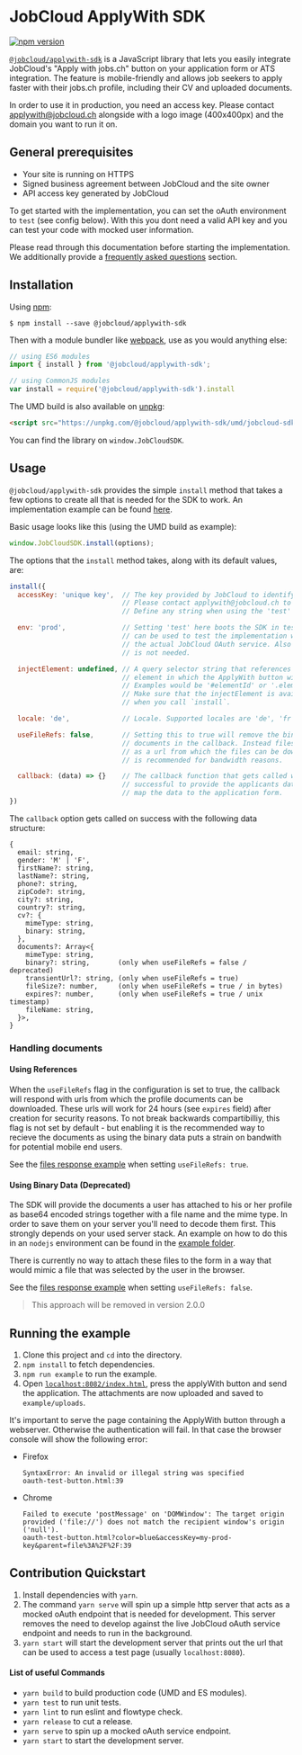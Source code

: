 # JobCloud ApplyWith SDK

[![npm version](https://badge.fury.io/js/%40jobcloud%2Fapplywith-sdk.png)](https://badge.fury.io/js/%40jobcloud%2Fapplywith-sdk)

[`@jobcloud/applywith-sdk`](https://www.npmjs.com/package/@jobcloud/applywith-sdk) is a JavaScript library that lets you easily integrate JobCloud's "Apply with jobs.ch" button on your application form or ATS integration. The feature is mobile-friendly and allows job seekers to apply faster with their jobs.ch profile, including their CV and uploaded documents.

In order to use it in production, you need an access key. Please contact [applywith@jobcloud.ch](mailto:applywith@jobcloud.ch) alongside with a logo image (400x400px) and the domain you want to run it on.

## General prerequisites

* Your site is running on HTTPS
* Signed business agreement between JobCloud and the site owner
* API access key generated by JobCloud

To get started with the implementation, you can set the oAuth environment to `test` (see config below). With this you dont need a valid API key and you can test your code with mocked user information.

Please read through this documentation before starting the implementation. We additionally provide a [frequently asked questions](docs/faq.md) section.

## Installation

Using [npm](https://www.npmjs.com/):

    $ npm install --save @jobcloud/applywith-sdk

Then with a module bundler like [webpack](https://webpack.github.io/), use as you would anything else:

```js
// using ES6 modules
import { install } from '@jobcloud/applywith-sdk';

// using CommonJS modules
var install = require('@jobcloud/applywith-sdk').install
```

The UMD build is also available on [unpkg](https://unpkg.com):

```html
<script src="https://unpkg.com/@jobcloud/applywith-sdk/umd/jobcloud-sdk.min.js"></script>
```

You can find the library on `window.JobCloudSDK`.

## Usage

`@jobcloud/applywith-sdk` provides the simple `install` method that takes a few options to create all that is needed for the SDK to work. An implementation example can be found [here](https://github.com/jobcloud/applywith-sdk/blob/develop/example/index.html).

Basic usage looks like this (using the UMD build as example):

```JavaScript
window.JobCloudSDK.install(options);
```

The options that the `install` method takes, along with its default values, are:

```javascript
install({
  accessKey: 'unique key',  // The key provided by JobCloud to identify your app.
                            // Please contact applywith@jobcloud.ch to get a personal key.
                            // Define any string when using the 'test' environment.

  env: 'prod',              // Setting 'test' here boots the SDK in test mode which
                            // can be used to test the implementation without hitting
                            // the actual JobCloud OAuth service. Also a genuine accessKey
                            // is not needed.

  injectElement: undefined, // A query selector string that references the HTML
                            // element in which the ApplyWith button will be rendered.
                            // Examples would be '#elementId' or '.elementClass'.
                            // Make sure that the injectElement is available on the DOM
                            // when you call `install`.

  locale: 'de',             // Locale. Supported locales are 'de', 'fr' or 'en'.

  useFileRefs: false,       // Setting this to true will remove the binary data for the
                            // documents in the callback. Instead files will be delivered
                            // as a url from which the files can be downloaded. Setting this
                            // is recommended for bandwidth reasons.

  callback: (data) => {}    // The callback function that gets called when the process was
                            // successful to provide the applicants data. Use this to
                            // map the data to the application form.
})
```

The `callback` option gets called on success with the following data structure:

```
{
  email: string,
  gender: 'M' | 'F',
  firstName?: string,
  lastName?: string,
  phone?: string,
  zipCode?: string,
  city?: string,
  country?: string,
  cv?: {
    mimeType: string,
    binary: string,
  },
  documents?: Array<{
    mimeType: string,
    binary?: string,       (only when useFileRefs = false / deprecated)
    transientUrl?: string, (only when useFileRefs = true)
    fileSize?: number,     (only when useFileRefs = true / in bytes)
    expires?: number,      (only when useFileRefs = true / unix timestamp)
    fileName: string,
  }>,
}
```

### Handling documents

#### Using References

When the `useFileRefs` flag in the configuration is set to true, the callback will respond with urls from which the profile documents can be downloaded. These urls will work for 24 hours (see `expires` field) after creation for security reasons. To not break backwards compartibilliy, this flag is not set by default - but enabling it is the recommended way to recieve the documents as using the binary data puts a strain on bandwith for potential mobile end users.

See the [files response example](docs/file-response-references.md) when setting `useFileRefs: true`.
#### Using Binary Data (Deprecated)

The SDK will provide the documents a user has attached to his or her profile as base64 encoded strings together with a file name and the mime type. In order to save them on your server you'll need to decode them first. This strongly depends on your used server stack. An example on how to do this in an `nodejs` environment can be found in the [example folder](https://github.com/jobcloud/applywith-sdk/tree/develop/example).

There is currently no way to attach these files to the form in a way that would mimic a file that was selected by the user in the browser.

See the [files response example](docs/file-response-binaries.md) when setting `useFileRefs: false`.

> This approach will be removed in version 2.0.0

## Running the example

1. Clone this project and `cd` into the directory.
2. `npm install` to fetch dependencies.
3. `npm run example` to run the example.
4. Open [`localhost:8082/index.html`](http://localhost:8082/index.html), press the applyWith button and send the application. The attachments are now uploaded and saved to `example/uploads`.

It's important to serve the page containing the ApplyWith button through a webserver. Otherwise the authentication will fail.
In that case the browser console will show the following error:
* Firefox
    ```
    SyntaxError: An invalid or illegal string was specified
    oauth-test-button.html:39
    ```
* Chrome
    ```
    Failed to execute 'postMessage' on 'DOMWindow': The target origin
    provided ('file://') does not match the recipient window's origin ('null').
    oauth-test-button.html?color=blue&accessKey=my-prod-key&parent=file%3A%2F%2F:39
    ```

## Contribution Quickstart

1. Install dependencies with `yarn`.
2. The command `yarn serve` will spin up a simple http server that acts as a mocked oAuth endpoint that is needed for development. This server removes the need to develop against the live JobCloud oAuth service endpoint and needs to run in the background.
3. `yarn start` will start the development server that prints out the url that can be used to access a test page (usually `localhost:8080`).

#### List of useful Commands

- `yarn build` to build production code (UMD and ES modules).
- `yarn test` to run unit tests.
- `yarn lint` to run eslint and flowtype check.
- `yarn release` to cut a release.
- `yarn serve` to spin up a mocked oAuth service endpoint.
- `yarn start` to start the development server.
